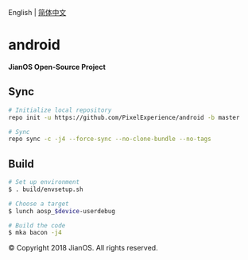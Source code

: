 English | [简体中文](./README_CN.md)
# android
**JianOS Open-Source Project**

## Sync
```bash
# Initialize local repository
repo init -u https://github.com/PixelExperience/android -b master

# Sync
repo sync -c -j4 --force-sync --no-clone-bundle --no-tags
```

## Build
```bash
# Set up environment
$ . build/envsetup.sh

# Choose a target
$ lunch aosp_$device-userdebug

# Build the code
$ mka bacon -j4
```

© Copyright 2018 JianOS. All rights reserved.
